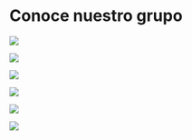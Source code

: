 # Conoce nuestro grupo


![](https://github.com/BrunoXIII-Gav/FDD_1/blob/main/Archivos_de_FDD/Imagenes/caratula.png)


![](https://github.com/BrunoXIII-Gav/FDD_1/blob/main/Archivos_de_FDD/Imagenes/2_v2.png)


![](https://github.com/BrunoXIII-Gav/FDD_1/blob/main/Archivos_de_FDD/Imagenes/3.png)


![](https://github.com/BrunoXIII-Gav/FDD_1/blob/main/Archivos_de_FDD/Imagenes/4_v2.png)


![](https://github.com/BrunoXIII-Gav/FDD_1/blob/main/Archivos_de_FDD/Imagenes/5_v2.png)


![](https://github.com/BrunoXIII-Gav/FDD_1/blob/main/Archivos_de_FDD/Imagenes/caratula6.png)